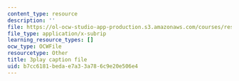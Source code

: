 ```yaml
---
content_type: resource
description: ''
file: https://ol-ocw-studio-app-production.s3.amazonaws.com/courses/res-8-007-cosmic-origin-of-the-chemical-elements-fall-2019/b7cc6181bedae7a33a786c9e20e506e4_lEnolaQmkMw.srt
file_type: application/x-subrip
learning_resource_types: []
ocw_type: OCWFile
resourcetype: Other
title: 3play caption file
uid: b7cc6181-beda-e7a3-3a78-6c9e20e506e4
---
```

